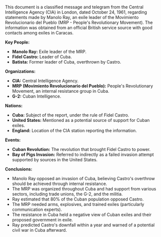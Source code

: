 This document is a classified message and telegram from the Central Intelligence Agency (CIA) in London, dated October 24, 1961, regarding statements made by Manolo Ray, an exile leader of the Movimiento Revolucionario del Pueblo (MRP - People's Revolutionary Movement). The information was obtained from an official British service source with good contacts among exiles in Caracas.

**Key People:**

*   **Manolo Ray:** Exile leader of the MRP.
*   **Fidel Castro:** Leader of Cuba.
*   **Batista:** Former leader of Cuba, overthrown by Castro.

**Organizations:**

*   **CIA:** Central Intelligence Agency.
*   **MRP (Movimiento Revolucionario del Pueblo):** People's Revolutionary Movement, an internal resistance group in Cuba.
*   **G-2:** Cuban Intelligence.

**Nations:**

*   **Cuba:** Subject of the report, under the rule of Fidel Castro.
*   **United States:** Mentioned as a potential source of support for Cuban exiles.
*   **England:** Location of the CIA station reporting the information.

**Events:**

*   **Cuban Revolution:** The revolution that brought Fidel Castro to power.
*   **Bay of Pigs Invasion:** Referred to indirectly as a failed invasion attempt supported by sources in the United States.

**Conclusions:**

*   Manolo Ray opposed an invasion of Cuba, believing Castro's overthrow should be achieved through internal resistance.
*   The MRP was organized throughout Cuba and had support from various sectors, including trade unions, the G-2, and the militia.
*   Ray estimated that 80% of the Cuban population opposed Castro.
*   The MRP needed arms, explosives, and trained exiles (particularly communication experts).
*   The resistance in Cuba held a negative view of Cuban exiles and their proposed government in exile.
*   Ray predicted Castro's downfall within a year and warned of a potential civil war in Cuba afterward.